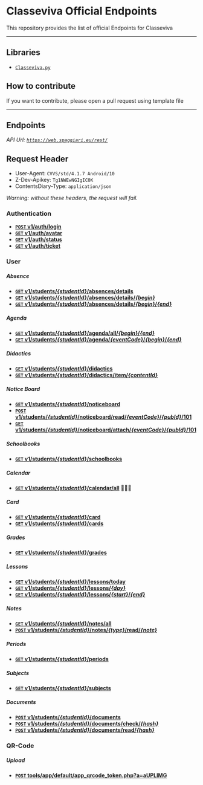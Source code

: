 # Classeviva Official Endpoints
This repository provides the list of official Endpoints for Classeviva

***

## Libraries
* [`Classeviva.py`](https://github.com/Lioydiano/Classeviva)

## How to contribute
If you want to contribute, please open a pull request using template file
***

## Endpoints
_API Url: <code>https://web.spaggiari.eu/rest/</code>_

## Request Header
- User-Agent: <code>CVVS/std/4.1.7 Android/10</code>
- Z-Dev-Apikey: <code>Tg1NWEwNGIgIC0K</code>
- ContentsDiary-Type: <code>application/json</code>

_Warning: without these headers, the request will fail._

### Authentication
- **[<code>POST</code> v1/auth/login](Authentication/login.md)**
- **[<code>GET</code> v1/auth/avatar](Authentication/avatar.md)**
- **[<code>GET</code> v1/auth/status](Authentication/status.md)**
- **[<code>GET</code> v1/auth/ticket](Authentication/ticket.md)**

### User
##### Absence
- **[<code>GET</code> v1/students/_{studentId}_/absences/details](Absences/absences.md)**
- **[<code>GET</code> v1/students/_{studentId}_/absences/details/_{begin}_](Absences/from.md)**
- **[<code>GET</code> v1/students/_{studentId}_/absences/details/_{begin}_/_{end}_](Absences/from_to.md)**
##### Agenda
- **[<code>GET</code> v1/students/_{studentId}_/agenda/all/_{begin}_/_{end}_](Agenda/from_to.md)**
- **[<code>GET</code> v1/students/_{studentId}_/agenda/_{eventCode}_/_{begin}_/_{end}_]()**
##### Didactics
- **[<code>GET</code> v1/students/_{studentId}_/didactics](Didactics/didactics.md)**
- **[<code>GET</code> v1/students/_{studentId}_/didactics/item/_{contentId}_]()**
##### Notice Board
- **[<code>GET</code> v1/students/_{studentId}_/noticeboard](Noticeboard/noticeboard.md)**
- **[<code>POST</code> v1/students/_{studentId}_/noticeboard/read/_{eventCode}_/_{pubId}_/101]()**
- **[<code>GET</code> v1/students/_{studentId}_/noticeboard/attach/_{eventCode}_/_{pubId}_/101]()**
##### Schoolbooks
- **[<code>GET</code> v1/students/_{studentId}_/schoolbooks](Schoolbooks/schoolbooks.md)**
##### Calendar
- **[<code>GET</code> v1/students/_{studentId}_/calendar/all](Calendar/calendar.md)** 🤔🤔🤔
##### Card
- **[<code>GET</code> v1/students/_{studentId}_/card](Card/card.md)**
- **[<code>GET</code> v1/students/_{studentId}_/cards](Card/cards.md)**
##### Grades
- **[<code>GET</code> v1/students/_{studentId}_/grades](Grades/grades.md)**
##### Lessons
- **[<code>GET</code> v1/students/_{studentId}_/lessons/today](Lessons/lessons.md)**
- **[<code>GET</code> v1/students/_{studentId}_/lessons/_{day}_](Lessons/lessons.md)**
- **[<code>GET</code> v1/students/_{studentId}_/lessons/_{start}_/_{end}_](Lessons/lessons.md)**
##### Notes
- **[<code>GET</code> v1/students/_{studentId}_/notes/all](Notes/all.md)**
- **[<code>POST</code> v1/students/_{studentId}_/notes/_{type}_/read/_{note}_](Notes/read.md)**
##### Periods
- **[<code>GET</code> v1/students/_{studentId}_/periods](Periods/periods.md)**
##### Subjects
- **[<code>GET</code> v1/students/_{studentId}_/subjects](Subjects/subjects.md)**
##### Documents
- **[<code>POST</code> v1/students/_{studentId}_/documents](Documents/documents.md)**
- **[<code>POST</code> v1/students/_{studentId}_/documents/check/_{hash}_](Documents/check%20document.md)**
- **[<code>POST</code> v1/students/_{studentId}_/documents/read/_{hash}_](Documents/read%20document.md)**
### QR-Code
##### Upload
- **[<code>POST</code> tools/app/default/app_qrcode_token.php?a=aUPLIMG]()**
